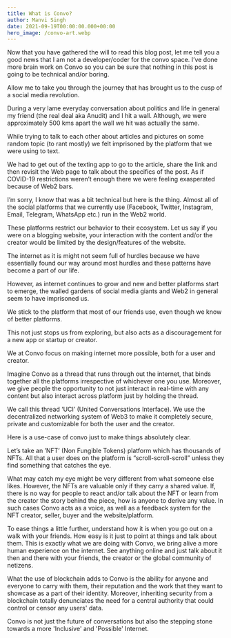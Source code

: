 ```yaml
---
title: What is Convo?
author: Manvi Singh
date: 2021-09-19T00:00:00.000+00:00
hero_image: /convo-art.webp
---
```


Now that you have gathered the will to read this blog post, let me tell you a good news that I am not a developer/coder for the convo space. I’ve done more brain work on Convo so you can be sure that nothing in this post is going to be technical and/or boring.

Allow me to take you through the journey that has brought us to the cusp of a social media revolution.

During a very lame everyday conversation about politics and life in general my friend (the real deal aka Anudit) and I hit a wall. Although, we were approximately 500 kms apart the wall we hit was actually the same.

While trying to talk to each other about articles and pictures on some random topic (to rant mostly) we felt imprisoned by the platform that we were using to text.

We had to get out of the texting app to go to the article, share the link  and then revisit the Web page to talk about the specifics of the post. As if COVID-19 restrictions weren’t enough there we were feeling exasperated because of Web2 bars.

I’m sorry, I know that was a bit technical but here is the thing. Almost all of the social platforms that we currently use (Facebook, Twitter, Instagram, Email, Telegram, WhatsApp etc.) run in the Web2 world.

These platforms restrict our behavior to their ecosystem. Let us say if you were on a blogging website, your interaction with the content and/or the creator would be limited by the design/features of the website.

The internet as it is might not seem full of hurdles because we have essentially found our way around most hurdles and these patterns have become a part of our life.

However, as internet continues to grow and new and better platforms start to emerge, the walled gardens of social media giants and Web2 in general seem to have imprisoned us.

We stick to the platform that most of our friends use, even though we know of better platforms.

This not just stops us from exploring, but also acts as a discouragement for a new app or startup or creator.

We at Convo focus on making internet more possible, both for a user and creator.

Imagine Convo as a thread that runs through out the internet, that binds together all the platforms irrespective of whichever one you use. Moreover, we give people the opportunity to not just interact in real-time with any content but also interact across platform just by holding the thread.

We call this thread ‘UCI’ (United Conversations Interface).
We use the decentralized networking system of Web3 to make it completely secure, private and customizable for both the user and the creator.

Here is a use-case of convo just to make things absolutely clear.

Let’s take an ’NFT’ (Non Fungible Tokens) platform which has thousands of NFTs. All that a user does on the platform is “scroll-scroll-scroll” unless they find something that catches the eye.

What may catch my eye might be very different from what someone else likes. However, the NFTs are valuable only if they carry a shared value. If, there is no way for people to react and/or talk about the NFT or learn from the creator the story behind the piece, how is anyone to derive any value. In such cases Convo acts as a voice, as well as a feedback system for the NFT creator, seller, buyer and the website/platform.

To ease things a little further, understand how it is when you go out on a walk with your friends. How easy is it just to point at things and talk about them. This is exactly what we are doing with Convo, we bring alive a more human experience on the internet. See anything online and just talk about it then and there with your friends, the creator or the global community of netizens.

What the use of blockchain adds to Convo is the ability for anyone and everyone to carry with them, their reputation and the work that they want to showcase as a part of their identity. Moreover, inheriting security from a blockchain totally denunciates the need for a central authority that could control or censor any users' data.

Convo is not just the future of conversations but also the stepping stone towards a more 'Inclusive' and 'Possible' Internet.
